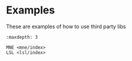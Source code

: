 # Examples

These are examples of how to use third party libs

```{toctree}
:maxdepth: 3

MNE <mne/index>
LSL <lsl/index>
```